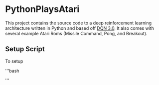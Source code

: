 # PythonPlaysAtari

This project contains the source code to a deep reinforcement learning architecture written
in Python and based off [DQN 3.0](http://arxiv.org/pdf/1312.5602.pdf). It also comes with
several example Atari Roms (Missile Command, Pong, and Breakout).

## Setup Script
To setup 

'''bash

'''
